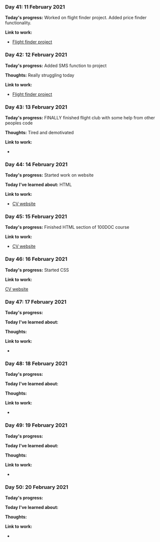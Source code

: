 
### Day 41: 11 February 2021
**Today's progress:** Worked on flight finder project. Added price finder functionality.

**Link to work:**

* [Flight finder project](https://github.com/bethpritchard/100DaysOfCodeBootcamp/blob/master/Day39)
    

    
### Day 42: 12 February 2021
**Today's progress:** Added SMS function to project
 
**Thoughts:** Really struggling today
    
**Link to work:**

* [Flight finder project](https://github.com/bethpritchard/100DaysOfCodeBootcamp/blob/master/Day39)
    

    
### Day 43: 13 February 2021
**Today's progress:** FINALLY finished flight club with some help from other peoples code

**Thoughts:** Tired and demotivated
    
**Link to work:**

* [](https://github.com/bethpritchard/100DaysOfCodeBootcamp/blob/master/Day39)
    

    
### Day 44: 14 February 2021
**Today's progress:** Started work on website
    
**Today I've learned about:** HTML
    
**Link to work:**

* [CV website](https://github.com/bethpritchard/CV)
    

    
### Day 45: 15 February 2021
**Today's progress:** Finished HTML section of 100DOC course
    

    
**Link to work:**

* [CV website](https://github.com/bethpritchard/CV)
    

    
### Day 46: 16 February 2021
**Today's progress:** Started CSS 
    
**Link to work:**

[CV website](https://github.com/bethpritchard/CV)
    

    
### Day 47: 17 February 2021
**Today's progress:**
    
**Today I've learned about:**
    
**Thoughts:**
    
**Link to work:**

* [](https://github.com/bethpritchard/100DaysOfCodeBootcamp/blob/master/)
    

    
### Day 48: 18 February 2021
**Today's progress:**
    
**Today I've learned about:**
    
**Thoughts:**
    
**Link to work:**

* [](https://github.com/bethpritchard/100DaysOfCodeBootcamp/blob/master/)
    

    
### Day 49: 19 February 2021
**Today's progress:**
    
**Today I've learned about:**
    
**Thoughts:**
    
**Link to work:**

* [](https://github.com/bethpritchard/100DaysOfCodeBootcamp/blob/master/)
    

    
### Day 50: 20 February 2021
**Today's progress:**
    
**Today I've learned about:**
    
**Thoughts:**
    
**Link to work:**

* [](https://github.com/bethpritchard/100DaysOfCodeBootcamp/blob/master/)
    

    
